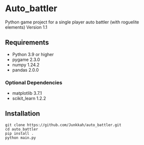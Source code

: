 # Auto_battler

Python game project for a single player auto battler (with roguelite elements)
Version 1.1

## Requirements
* Python 3.9 or higher
* pygame 2.3.0
* numpy 1.24.2
* pandas 2.0.0

### Optional Dependencies
* matplotlib 3.7.1
* scikit_learn 1.2.2

## Installation
```
git clone https://github.com/Junkkah/auto_battler.git
cd auto_battler
pip install .
python main.py
```
